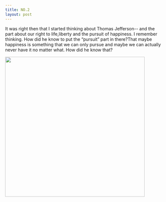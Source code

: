 ```yaml
---
title: NO.2
layout: post
---
```


It was right then that I started thinking about Thomas Jefferson--<the Declaration of Independence> and the part about our right to life,liberty and the pursuit of happiness. I remember thinking. How did he know to put the “pursuit” part in there?That maybe happiness is something that we can only pursue and maybe we can actually never have it no matter what. How did he know that?

<img src="http://r.photo.store.qq.com/psb?/V149A1l11qJaQQ/ODG9Nm2faClmXIkuKnebt7x30aUy1Wgzu3Ov50geJlI!/r/dAsBAAAAAAAA" style = "height:450px"  style = "width:400px"/>


